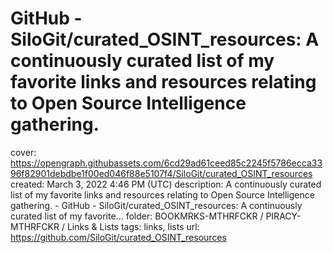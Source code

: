 # GitHub - SiloGit/curated_OSINT_resources: A continuously curated list of my favorite links and resources relating to Open Source Intelligence gathering.

cover: https://opengraph.githubassets.com/6cd29ad61ceed85c2245f5786ecca3396f82901debdbe1f00ed046f88e5107f4/SiloGit/curated_OSINT_resources
created: March 3, 2022 4:46 PM (UTC)
description: A continuously curated list of my favorite links and resources relating to Open Source Intelligence gathering. - GitHub - SiloGit/curated_OSINT_resources: A continuously curated list of my favorite...
folder: BOOKMRKS-MTHRFCKR / PIRACY-MTHRFCKR / Links & Lists
tags: links, lists
url: https://github.com/SiloGit/curated_OSINT_resources